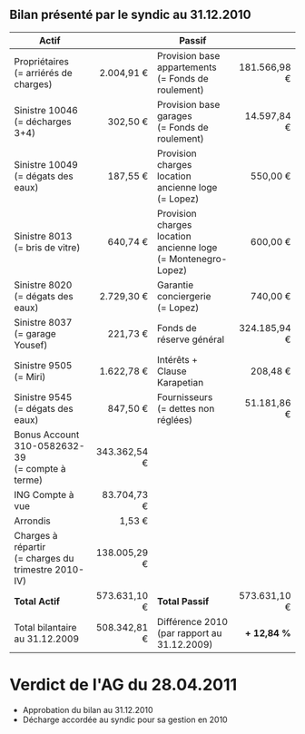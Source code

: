 <link rel="stylesheet" href="normal4.css">

## Bilan présenté par le syndic au 31.12.2010

| Actif | &nbsp; | Passif | &nbsp; |
| --- | ---: | --- | ---:|
| Propriétaires<br>(= arriérés de charges) | 2.004,91 € | Provision base<br>appartements<br>(= Fonds de roulement) | 181.566,98 € |
| Sinistre 10046<br>(= décharges 3+4) | 302,50 € | Provision base<br>garages<br>(= Fonds de roulement) | 14.597,84 € |
| Sinistre 10049<br>(= dégats des eaux) | 187,55 € | Provision charges<br>location ancienne loge<br>(= Lopez) | 550,00 €
Sinistre 8013<br>(= bris de vitre) | 640,74 € | Provision charges<br>location ancienne loge<br>(= Montenegro-Lopez) | 600,00 €
Sinistre 8020<br>(= dégats des eaux) | 2.729,30 € | Garantie conciergerie<br>(= Lopez) | 740,00 €
Sinistre 8037<br>(= garage Yousef) | 221,73 € | Fonds de réserve général | 324.185,94 €
Sinistre 9505<br>(= Miri) | 1.622,78 € | Intérêts + Clause Karapetian | 208,48 €
Sinistre 9545<br>(= dégats des eaux) | 847,50 € | Fournisseurs<br>(= dettes non réglées) | 51.181,86 €
Bonus Account<br>310-0582632-39<br>(= compte à terme) | 343.362,54 € |   |  
ING Compte à vue | 83.704,73 € |   |  
Arrondis | 1,53 € |   |  
Charges à répartir<br>(= charges du trimestre 2010-IV) | 138.005,29 € |   |  
**Total Actif** | 573.631,10 € | **Total Passif** | 573.631,10 €
Total bilantaire<br>au 31.12.2009 | 508.342,81 € | Différence 2010<br>(par rapport au 31.12.2009) | **+ 12,84 %**

# Verdict de l'AG du 28.04.2011

* Approbation du bilan au 31.12.2010
* Décharge accordée au syndic pour sa gestion en 2010